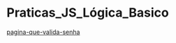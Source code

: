 # Praticas_JS_Lógica_Basico

[pagina-que-valida-senha](https://github.com/AnaliceX/Praticas_HTML/blob/main/jogo_adivinha2.html)
